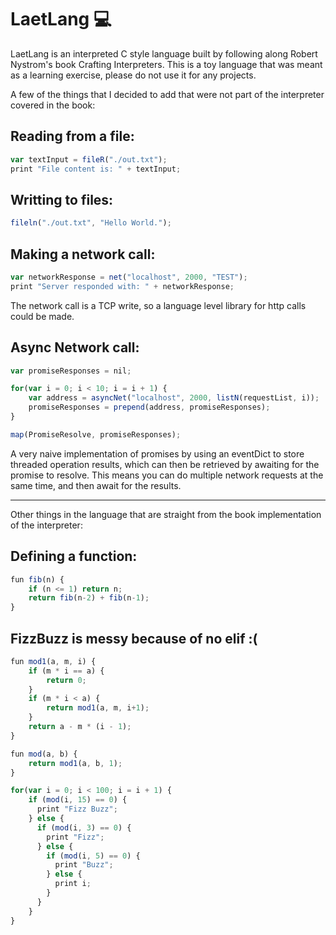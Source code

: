 # LaetLang 💻

LaetLang is an interpreted C style language built by following along Robert Nystrom's book Crafting Interpreters.
This is a toy language that was meant as a learning exercise, please do not use it for any projects.

A few of the things that I decided to add that were not part of the interpreter covered in the book:


## Reading from a file:
```javascript
var textInput = fileR("./out.txt");
print "File content is: " + textInput;
```

## Writting to files:
```javascript
fileln("./out.txt", "Hello World.");
```

## Making a network call:
```javascript
var networkResponse = net("localhost", 2000, "TEST");
print "Server responded with: " + networkResponse;
```
The network call is a TCP write, so a language level library for http calls could be made.

## Async Network call:
```javascript
var promiseResponses = nil;

for(var i = 0; i < 10; i = i + 1) {
    var address = asyncNet("localhost", 2000, listN(requestList, i));
    promiseResponses = prepend(address, promiseResponses);
}

map(PromiseResolve, promiseResponses);
```
A very naive implementation of promises by using an eventDict to store threaded operation results,
which can then be retrieved by awaiting for the promise to resolve.
This means you can do multiple network requests at the same time, and then await for the results.

------------------------------------

Other things in the language that are straight from the book implementation of the interpreter:

## Defining a function:
```javascript
fun fib(n) {
    if (n <= 1) return n;
    return fib(n-2) + fib(n-1);
}
```

## FizzBuzz is messy because of no elif :(
```javascript
fun mod1(a, m, i) {
    if (m * i == a) {
        return 0;
    }
    if (m * i < a) {
        return mod1(a, m, i+1);
    }
    return a - m * (i - 1);
}

fun mod(a, b) {
    return mod1(a, b, 1);
}

for(var i = 0; i < 100; i = i + 1) {
    if (mod(i, 15) == 0) {
      print "Fizz Buzz";
    } else {
      if (mod(i, 3) == 0) {
        print "Fizz";
      } else {
        if (mod(i, 5) == 0) {
          print "Buzz";
        } else {
          print i;
        }
      }
    }
}
```
